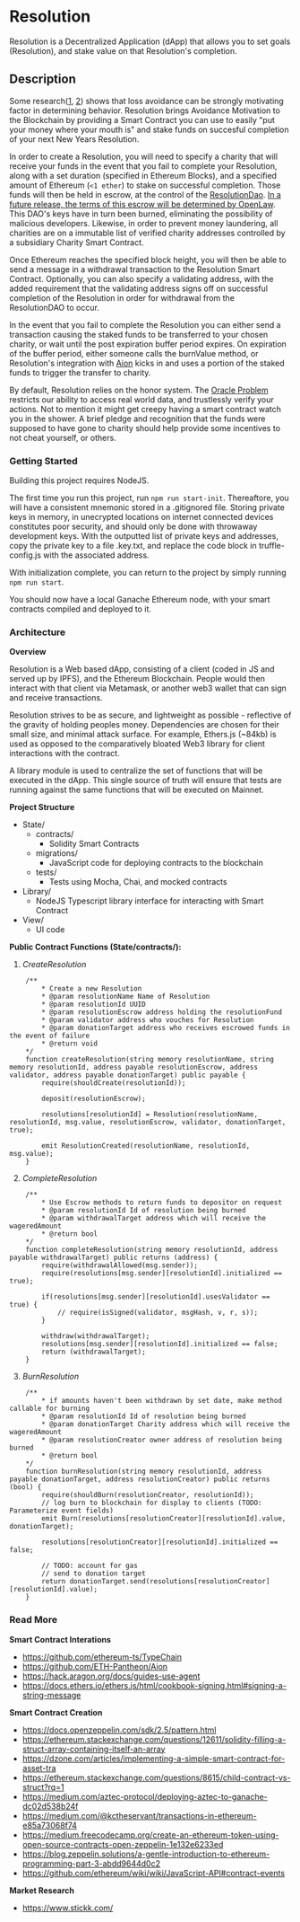 # Resolution

Resolution is a Decentralized Application (dApp) that allows you to set goals (Resolution), and stake value on that Resolution's completion.



## Description 

Some research([1](https://www.ncbi.nlm.nih.gov/pmc/articles/PMC2600530/), [2](https://www.behavioraleconomics.com/resources/mini-encyclopedia-of-be/loss-aversion/)) shows that loss avoidance can be strongly motivating factor in determining behavior. Resolution brings Avoidance Motivation to the Blockchain by providing a Smart Contract you can use to easily "put your money where your mouth is" and stake funds on succesful completion of your next New Years Resolution. 

In order to create a Resolution, you will need to specify a charity that will receive your funds in the event that you fail to complete your Resolution, along with a set duration (specified in Ethereum Blocks), and a specified amount of Ethereum (`<1 ether`) to stake on successful completion. Those funds will then be held in escrow, at the control of the [ResolutionDao](https://wiki.aragon.org/archive/dev/apps/finance/). [In a future release, the terms of this escrow will be determined by OpenLaw](https://www.openlaw.io/). This DAO's keys have in turn been burned, eliminating the possibility of malicious developers. Likewise, in order to prevent money laundering, all charities are on a immutable list of verified charity addresses controlled by a subsidiary Charity Smart Contract. 

Once Ethereum reaches the specified block height, you will then be able to send a message in a withdrawal transaction to the Resolution Smart Contract. Optionally, you can also specify a validating address, with the added requirement that the validating address signs off on successful completion of the Resolution in order for withdrawal from the ResolutionDAO to occur.

In the event that you fail to complete the Resolution you can either send a transaction causing the staked funds to be transferred to your chosen charity, or wait until the post expiration buffer period expires. On expiration of the buffer period, either someone calls the burnValue method, or Resolution's integration with [Aion](https://github.com/ETH-Pantheon/Aion) kicks in and uses a portion of the staked funds to trigger the transfer to charity.

By default, Resolution relies on the honor system. The [Oracle Problem](https://hackernoon.com/a-discussion-of-the-oracle-problem-6cbec7872c10) restricts our ability to access real world data, and trustlessly verify your actions. Not to mention it might get creepy having a smart contract watch you in the shower. A brief pledge and recognition that the funds were supposed to have gone to charity should help provide some incentives to not cheat yourself, or others. 



### Getting Started

Building this project requires NodeJS. 

The first time you run this project, run `npm run start-init`. Thereaftore, you will have a consistent mnemonic stored in a .gitignored file. Storing private keys in memory, in unecrypted locations on internet connected devices constitutes poor security, and should only be done with throwaway development keys. With the outputted list of private keys and addresses, copy the private key to a file .key.txt, and replace the code block in truffle-config.js with the associated address.

With initialization complete, you can return to the project by simply running `npm run start`. 

You should now have a local Ganache Ethereum node, with your smart contracts compiled and deployed to it.



### Architecture

**Overview**

Resolution is a Web based dApp, consisting of a client (coded in JS and served up by IPFS), and the Ethereum Blockchain. People would then interact with that client via Metamask, or another web3 wallet that can sign and receive transactions. 

Resolution strives to be as secure, and lightweight as possible - reflective of the gravity of holding peoples money. Dependencies are chosen for their small size, and minimal attack surface. For example, Ethers.js (~84kb) is used as opposed to the comparatively bloated Web3 library for client interactions with the contract. 

A library module is used to centralize the set of functions that will be executed in the dApp. This single source of truth will ensure that tests are running against the same functions that will be executed on Mainnet. 

**Project Structure**
- State/
	- contracts/
		- Solidity Smart Contracts
	- migrations/
		- JavaScript code for deploying contracts to the blockchain
	- tests/
		- Tests using Mocha, Chai, and mocked contracts
- Library/
	- NodeJS Typescript library interface for interacting with Smart Contract
- View/
	- UI code

		
**Public Contract Functions (State/contracts/):**

1) *CreateResolution*
```
	/**
		* Create a new Resolution
	   	* @param resolutionName Name of Resolution 
		* @param resolutionId UUID 
	   	* @param resolutionEscrow address holding the resolutionFund
	   	* @param validator address who vouches for Resolution
		* @param donationTarget address who receives escrowed funds in the event of failure
 		* @return void 
	*/
	function createResolution(string memory resolutionName, string memory resolutionId, address payable resolutionEscrow, address validator, address payable donationTarget) public payable {
		require(shouldCreate(resolutionId));

		deposit(resolutionEscrow);	
	
		resolutions[resolutionId] = Resolution(resolutionName, resolutionId, msg.value, resolutionEscrow, validator, donationTarget, true);
	
		emit ResolutionCreated(resolutionName, resolutionId, msg.value);
	}
```
	
2) *CompleteResolution*
```
	/**
		* Use Escrow methods to return funds to depositor on request
	   	* @param resolutionId Id of resolution being burned 
	   	* @param withdrawalTarget address which will receive the wageredAmount 
 		* @return bool
	*/
	function completeResolution(string memory resolutionId, address payable withdrawalTarget) public returns (address) {
		require(withdrawalAllowed(msg.sender));
		require(resolutions[msg.sender][resolutionId].initialized == true);

		if(resolutions[msg.sender][resolutionId].usesValidator == true) {
			// require(isSigned(validator, msgHash, v, r, s));	
		}

		withdraw(withdrawalTarget);
		resolutions[msg.sender][resolutionId].initialized == false;
		return (withdrawalTarget);
	}
```



3) *BurnResolution*
```
	/**
		* if amounts haven't been withdrawn by set date, make method callable for burning 
	   	* @param resolutionId Id of resolution being burned 
	   	* @param donationTarget Charity address which will receive the wageredAmount 
		* @param resolutionCreator owner address of resolution being burned 
 		* @return bool
	*/
	function burnResolution(string memory resolutionId, address payable donationTarget, address resolutionCreator) public returns (bool) {
		require(shouldBurn(resolutionCreator, resolutionId));		
		// log burn to blockchain for display to clients (TODO: Parameterize event fields)
		emit Burn(resolutions[resolutionCreator][resolutionId].value, donationTarget);	
	
		resolutions[resolutionCreator][resolutionId].initialized == false;

		// TODO: account for gas
		// send to donation target
		return donationTarget.send(resolutions[resolutionCreator][resolutionId].value);
	}
```

### Read More

**Smart Contract Interations** 
- https://github.com/ethereum-ts/TypeChain
- https://github.com/ETH-Pantheon/Aion
- https://hack.aragon.org/docs/guides-use-agent	
- https://docs.ethers.io/ethers.js/html/cookbook-signing.html#signing-a-string-message

**Smart Contract Creation**
- https://docs.openzeppelin.com/sdk/2.5/pattern.html
- https://ethereum.stackexchange.com/questions/12611/solidity-filling-a-struct-array-containing-itself-an-array	
- https://dzone.com/articles/implementing-a-simple-smart-contract-for-asset-tra
- https://ethereum.stackexchange.com/questions/8615/child-contract-vs-struct?rq=1
- https://medium.com/aztec-protocol/deploying-aztec-to-ganache-dc02d538b24f
- https://medium.com/@kctheservant/transactions-in-ethereum-e85a73068f74
- https://medium.freecodecamp.org/create-an-ethereum-token-using-open-source-contracts-open-zeppelin-1e132e6233ed
- https://blog.zeppelin.solutions/a-gentle-introduction-to-ethereum-programming-part-3-abdd9644d0c2
- https://github.com/ethereum/wiki/wiki/JavaScript-API#contract-events

**Market Research**
- https://www.stickk.com/
